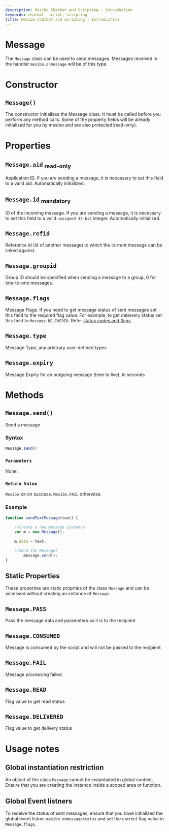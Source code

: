 ```yaml
---
description: Mesibo Chatbot and Scripting - Introduction
keywords: chatbot, script, scripting
title: Mesibo Chatbot and Scripting - Introduction
---
```


# Message  
The `Message` class can be used to send messages. Messages received in the handler `mesibo.onmessage` will be of this type. 

# Constructor  

## `Message()`  
The constructor initializes the Message class. It must be called before you perform any method calls. 
Some of the property fields will be already initialized for you by mesibo and are also protected(read-only).

# Properties  

## `Message.aid` <sub>read-only</sub> 
Application ID. If you are sending a message, it is necessary to set this field to a vaild aid. Automatically initialized.

## `Message.id` <sub>mandatory</sub> 
ID of the incoming message. If you are sending a message, it is necessary to set this field to a vaild 
`unsigned 32-bit` integer. Automatically initialized.

## `Message.refid`  
 Reference id (id of another message) to which the current message can be linked against.

## `Message.groupid`  
Group ID should be specified when sending a message to a group, 0 for one-to-one messages.

## `Message.flags`  
Message Flags. If you need to get message status of sent messages set this field to the required flag value.
For example, to get deleivery status set this field to `Message.DELIVERED`.
Refer [status codes and flags](https://mesibo.com/documentation/api/real-time-api/data-structures/#messageparams)

## `Message.type`  
Message Type, any arbitrary user-defined types

## `Message.expiry`  
Message Expiry for an outgoing message (time to live), in seconds


# Methods

## `Message.send()`   
Send a message

### Syntax

```javascript
Message.send()
```
### `Parameters`
None.

### `Return Value`
`Mesibo.OK` on success.
`Mesibo.FAIL` otherwise.

### Example

```javascript
function sendTextMessage(text) {
	
	//Create a new message instance
	var m = new Message();
       		
	m.data = text;

	//Send the Message!	
        message.send();	
}
```

## Static Properties
These properties are static proprties of the class `Message` and can be accessed without creating an instance of `Message`.

## `Message.PASS`
Pass the message data and parameters as it is to the recipient 

## `Message.CONSUMED`
Message is consumed by the script and will not be passed to the recipient 

## `Message.FAIL`
Message processing failed. 

## `Message.READ`
Flag value to get read status

## `Message.DELIVERED` 
Flag value to get delivery status

# Usage notes

## Global instantiation restriction  
An object of the class `Message` cannot be instantiated in global context. Ensure that you are creating the instance inside a scoped area or function.

## Global Event listners
To receive the status of sent messages, ensure that you have initialized the global event listner `mesibo.onmessagestatus` and set the correct flag value in `Message.flags`.
